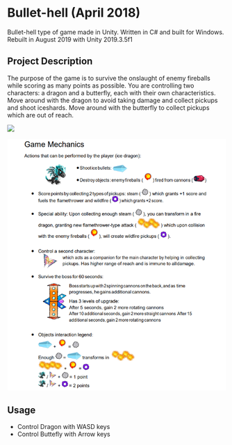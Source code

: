 # Bullet-hell (April 2018)
Bullet-hell type of game made in Unity. Written in C# and built for Windows. Rebuilt in August 2019 with Unity 2019.3.5f1

## Project Description

The purpose of the game is to survive the onslaught of enemy fireballs while scoring as many points as possible.
You are controlling two characters: a dragon and a butterfly, each with their own characteristics.
Move around with the dragon to avoid taking damage and collect pickups and shoot iceshards.
Move around with the butterfly to collect pickups which are out of reach.

![](BulletHellGameplay.gif)

![](GameMechanics.png)

## Usage

* Control Dragon with WASD keys
* Control Buttefly with Arrow keys





